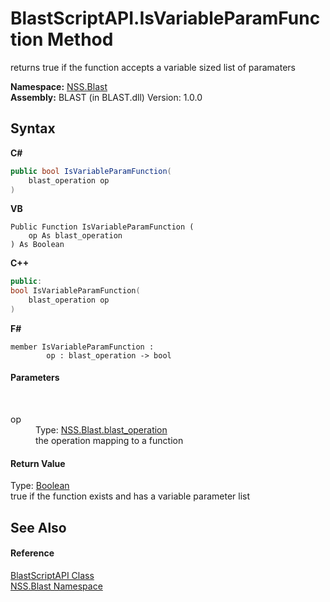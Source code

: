 # BlastScriptAPI.IsVariableParamFunction Method 
 

returns true if the function accepts a variable sized list of paramaters

**Namespace:**&nbsp;<a href="88b55311-4a89-0894-e27a-e157e443c7f7">NSS.Blast</a><br />**Assembly:**&nbsp;BLAST (in BLAST.dll) Version: 1.0.0

## Syntax

**C#**<br />
``` C#
public bool IsVariableParamFunction(
	blast_operation op
)
```

**VB**<br />
``` VB
Public Function IsVariableParamFunction ( 
	op As blast_operation
) As Boolean
```

**C++**<br />
``` C++
public:
bool IsVariableParamFunction(
	blast_operation op
)
```

**F#**<br />
``` F#
member IsVariableParamFunction : 
        op : blast_operation -> bool 

```


#### Parameters
&nbsp;<dl><dt>op</dt><dd>Type: <a href="545d7548-930f-7c02-0adc-5220144448d3">NSS.Blast.blast_operation</a><br />the operation mapping to a function</dd></dl>

#### Return Value
Type: <a href="https://docs.microsoft.com/dotnet/api/system.boolean" target="_blank" rel="noopener noreferrer">Boolean</a><br />true if the function exists and has a variable parameter list

## See Also


#### Reference
<a href="e6f5a4bb-3337-aec4-3768-690bdad3c62b">BlastScriptAPI Class</a><br /><a href="88b55311-4a89-0894-e27a-e157e443c7f7">NSS.Blast Namespace</a><br />
